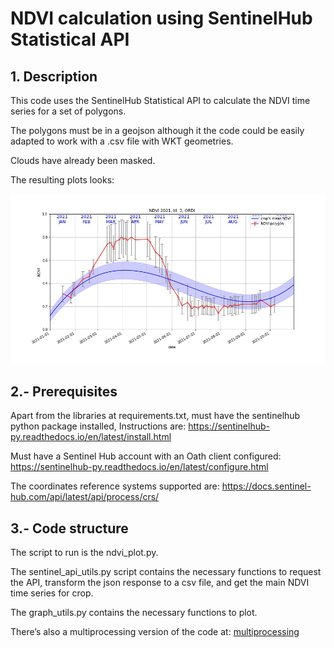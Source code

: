 # NDVI calculation using SentinelHub Statistical API

## 1. Description
This code uses the SentinelHub Statistical API to calculate the NDVI time series for a set of polygons.

The polygons must be in a geojson although it the code could be easily adapted to work with a .csv file with WKT geometries.

Clouds have already been masked.

The resulting plots looks:


![ndvi](https://github.com/xpascuet/ndvi/blob/main/3_NDVI.png)

## 2.- Prerequisites
Apart from the libraries at requirements.txt, must have the sentinelhub python package installed, Instructions are: https://sentinelhub-py.readthedocs.io/en/latest/install.html

Must have a Sentinel  Hub account with an Oath client configured: https://sentinelhub-py.readthedocs.io/en/latest/configure.html

The coordinates reference systems supported are: https://docs.sentinel-hub.com/api/latest/api/process/crs/

## 3.- Code structure
The script to run is the ndvi_plot.py.

The sentinel_api_utils.py script contains the necessary functions to request the API, transform the json response to a csv file, and get the main NDVI time series for crop.

The graph_utils.py contains the necessary functions to plot.

There’s also a multiprocessing version of the code at:  [multiprocessing](https://github.com/xpascuet/ndvi/tree/main/multiprocessing)
